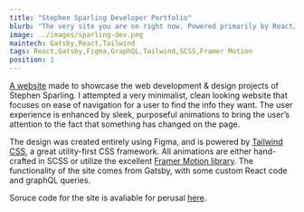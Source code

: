 ```yaml
---
title: "Stephen Sparling Developer Portfolio"
blurb: "The very site you are on right now. Powered primarily by React/Gatsby."
image: ../images/sparling-dev.png
maintech: Gatsby,React,Tailwind
tags: React,Gatsby,Figma,GraphQL,Tailwind,SCSS,Framer Motion
position: 1
---
```

[A website](http://dev.sparlingcreations.com/) made to showcase the web development & design projects of Stephen Sparling. I attempted a very minimalist, clean looking website that focuses on ease of navigation for a user to find the info they want. The user experience is enhanced by sleek, purposeful animations to bring the user’s attention to the fact that something has changed on the page.

The design was created entirely using Figma, and is powered by [Tailwind CSS](https://tailwindcss.com/), a great utility-first CSS framework. All animations are either hand-crafted in SCSS or utilize the excellent [Framer Motion library](https://www.framer.com/motion/). The functionality of the site comes from Gatsby, with some custom React code and graphQL queries.

Soruce code for the site is avaliable for perusal [here](https://github.com/sparlos/dev-portfolio).
